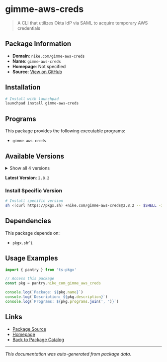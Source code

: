 # gimme-aws-creds

> A CLI that utilizes Okta IdP via SAML to acquire temporary AWS credentials

## Package Information

- **Domain**: `nike.com/gimme-aws-creds`
- **Name**: `gimme-aws-creds`
- **Homepage**: Not specified
- **Source**: [View on GitHub](https://github.com/pkgxdev/pantry/tree/main/projects/nike.com/gimme-aws-creds/package.yml)

## Installation

```bash
# Install with launchpad
launchpad install gimme-aws-creds
```

## Programs

This package provides the following executable programs:

- `gimme-aws-creds`

## Available Versions

<details>
<summary>Show all 4 versions</summary>

- `2.8.2`, `2.8.1.1`, `2.8.1`, `2.8.0`

</details>

**Latest Version**: `2.8.2`

### Install Specific Version

```bash
# Install specific version
sh <(curl https://pkgx.sh) +nike.com/gimme-aws-creds@2.8.2 -- $SHELL -i
```

## Dependencies

This package depends on:

- `pkgx.sh^1`

## Usage Examples

```typescript
import { pantry } from 'ts-pkgx'

// Access this package
const pkg = pantry.nike_com_gimme_aws_creds

console.log(`Package: ${pkg.name}`)
console.log(`Description: ${pkg.description}`)
console.log(`Programs: ${pkg.programs.join(', ')}`)
```

## Links

- [Package Source](https://github.com/pkgxdev/pantry/tree/main/projects/nike.com/gimme-aws-creds/package.yml)
- [Homepage](#)
- [Back to Package Catalog](../package-catalog.md)

---

*This documentation was auto-generated from package data.*
